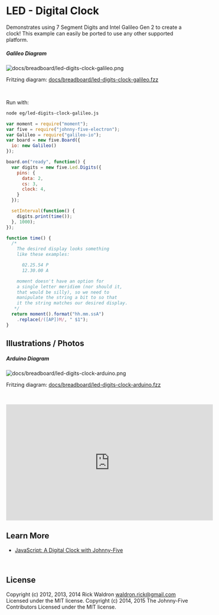 <!--remove-start-->

# LED - Digital Clock

<!--remove-end-->


Demonstrates using 7 Segment Digits and Intel Galileo Gen 2 to create a clock! This example can easily be ported to use any other supported platform.





##### Galileo Diagram



![docs/breadboard/led-digits-clock-galileo.png](breadboard/led-digits-clock-galileo.png)<br>

Fritzing diagram: [docs/breadboard/led-digits-clock-galileo.fzz](breadboard/led-digits-clock-galileo.fzz)

&nbsp;




Run with:
```bash
node eg/led-digits-clock-galileo.js
```


```javascript
var moment = require("moment");
var five = require("johnny-five-electron");
var Galileo = require("galileo-io");
var board = new five.Board({
  io: new Galileo()
});

board.on("ready", function() {
  var digits = new five.Led.Digits({
    pins: {
      data: 2,
      cs: 3,
      clock: 4,
    }
  });

  setInterval(function() {
    digits.print(time());
  }, 1000);
});

function time() {
  /*
    The desired display looks something
    like these examples:

      02.25.54 P
      12.30.00 A

    moment doesn't have an option for
    a single letter meridiem (nor should it,
    that would be silly), so we need to
    manipulate the string a bit to so that
    it the string matches our desired display.
   */
  return moment().format("hh.mm.ssA")
    .replace(/([AP])M/, " $1");
}

```


## Illustrations / Photos


##### Arduino Diagram



![docs/breadboard/led-digits-clock-arduino.png](breadboard/led-digits-clock-arduino.png)<br>

Fritzing diagram: [docs/breadboard/led-digits-clock-arduino.fzz](breadboard/led-digits-clock-arduino.fzz)

&nbsp;


<iframe width="560" height="315" src="https://www.youtube.com/embed/4A3SlE6Unco" frameborder="0" allowfullscreen></iframe>




## Learn More

- [JavaScript: A Digital Clock with Johnny-Five](http://bocoup.com/weblog/javascript-arduino-digital-clock-johnny-five/)

&nbsp;

<!--remove-start-->

## License
Copyright (c) 2012, 2013, 2014 Rick Waldron <waldron.rick@gmail.com>
Licensed under the MIT license.
Copyright (c) 2014, 2015 The Johnny-Five Contributors
Licensed under the MIT license.

<!--remove-end-->
